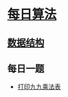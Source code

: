 <link rel="stylesheet" href="https://zhmhbest.gitee.io/hellomathematics/style/index.css">
<script src="https://zhmhbest.gitee.io/hellomathematics/style/index.js"></script>

# [每日算法](https://github.com/zhmhbest/DailyAlgorithm)

## [数据结构](data_structures/index.html)

## 每日一题

- [打印九九乘法表](src/99tables/main.c)
